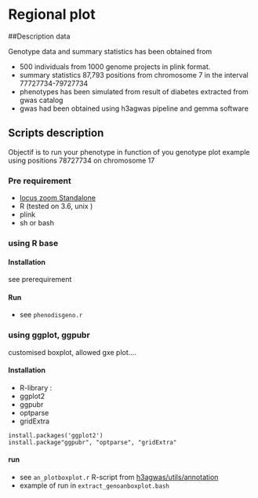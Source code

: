 # Regional plot 
##Description data

Genotype data and summary statistics has been obtained from
* 500 individuals from 1000 genome projects in plink format.
* summary statistics 87,793 positions from chromosome 7 in the interval 77727734-79727734
* phenotypes has been simulated from result of diabetes extracted from gwas catalog
* gwas had been obtained using h3agwas pipeline and gemma software


## Scripts description 
Objectif is to run your phenotype in function of you genotype
plot example using positions 78727734 on chromosome 17

### Pre requirement
* [locus zoom Standalone](https://genome.sph.umich.edu/wiki/LocusZoom_Standalone)
 * R (tested on 3.6, unix )
 * plink
 * sh or bash

### using R base

#### Installation 
see prerequirement

#### Run
* see `phenodisgeno.r`

### using ggplot, ggpubr 
customised boxplot, allowed gxe plot....
#### Installation
* R-library :
 * ggplot2
 * ggpubr
 * optparse
 * gridExtra
```
install.packages('ggplot2')
install.package"ggpubr", "optparse", "gridExtra"
```

#### run 
 * see `an_plotboxplot.r` R-script from [h3agwas/utils/annotation](https://github.com/h3abionet/h3agwas/tree/master/utils/annotation)
 * example of run in `extract_genoanboxplot.bash`



